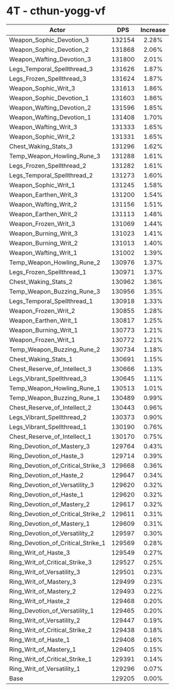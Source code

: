 # 4T - cthun-yogg-vf
| Actor | DPS | Increase |
|---|:---:|:---:|
|Weapon_Sophic_Devotion_3|132154|2.28%|
|Weapon_Sophic_Devotion_2|131868|2.06%|
|Weapon_Wafting_Devotion_3|131800|2.01%|
|Legs_Temporal_Spellthread_3|131626|1.87%|
|Legs_Frozen_Spellthread_3|131624|1.87%|
|Weapon_Sophic_Writ_3|131613|1.86%|
|Weapon_Sophic_Devotion_1|131603|1.86%|
|Weapon_Wafting_Devotion_2|131596|1.85%|
|Weapon_Wafting_Devotion_1|131408|1.70%|
|Weapon_Wafting_Writ_3|131333|1.65%|
|Weapon_Sophic_Writ_2|131331|1.65%|
|Chest_Waking_Stats_3|131296|1.62%|
|Temp_Weapon_Howling_Rune_3|131288|1.61%|
|Legs_Frozen_Spellthread_2|131282|1.61%|
|Legs_Temporal_Spellthread_2|131273|1.60%|
|Weapon_Sophic_Writ_1|131245|1.58%|
|Weapon_Earthen_Writ_3|131200|1.54%|
|Weapon_Wafting_Writ_2|131156|1.51%|
|Weapon_Earthen_Writ_2|131113|1.48%|
|Weapon_Frozen_Writ_3|131069|1.44%|
|Weapon_Burning_Writ_3|131023|1.41%|
|Weapon_Burning_Writ_2|131013|1.40%|
|Weapon_Wafting_Writ_1|131002|1.39%|
|Temp_Weapon_Howling_Rune_2|130976|1.37%|
|Legs_Frozen_Spellthread_1|130971|1.37%|
|Chest_Waking_Stats_2|130962|1.36%|
|Temp_Weapon_Buzzing_Rune_3|130956|1.35%|
|Legs_Temporal_Spellthread_1|130918|1.33%|
|Weapon_Frozen_Writ_2|130855|1.28%|
|Weapon_Earthen_Writ_1|130817|1.25%|
|Weapon_Burning_Writ_1|130773|1.21%|
|Weapon_Frozen_Writ_1|130772|1.21%|
|Temp_Weapon_Buzzing_Rune_2|130734|1.18%|
|Chest_Waking_Stats_1|130691|1.15%|
|Chest_Reserve_of_Intellect_3|130666|1.13%|
|Legs_Vibrant_Spellthread_3|130645|1.11%|
|Temp_Weapon_Howling_Rune_1|130513|1.01%|
|Temp_Weapon_Buzzing_Rune_1|130489|0.99%|
|Chest_Reserve_of_Intellect_2|130443|0.96%|
|Legs_Vibrant_Spellthread_2|130373|0.90%|
|Legs_Vibrant_Spellthread_1|130190|0.76%|
|Chest_Reserve_of_Intellect_1|130170|0.75%|
|Ring_Devotion_of_Mastery_3|129764|0.43%|
|Ring_Devotion_of_Haste_3|129714|0.39%|
|Ring_Devotion_of_Critical_Strike_3|129668|0.36%|
|Ring_Devotion_of_Haste_2|129647|0.34%|
|Ring_Devotion_of_Versatility_3|129620|0.32%|
|Ring_Devotion_of_Haste_1|129620|0.32%|
|Ring_Devotion_of_Mastery_2|129617|0.32%|
|Ring_Devotion_of_Critical_Strike_2|129611|0.31%|
|Ring_Devotion_of_Mastery_1|129609|0.31%|
|Ring_Devotion_of_Versatility_2|129597|0.30%|
|Ring_Devotion_of_Critical_Strike_1|129569|0.28%|
|Ring_Writ_of_Haste_3|129549|0.27%|
|Ring_Writ_of_Critical_Strike_3|129527|0.25%|
|Ring_Writ_of_Versatility_3|129501|0.23%|
|Ring_Writ_of_Mastery_3|129499|0.23%|
|Ring_Writ_of_Mastery_2|129493|0.22%|
|Ring_Writ_of_Haste_2|129468|0.20%|
|Ring_Devotion_of_Versatility_1|129465|0.20%|
|Ring_Writ_of_Versatility_2|129447|0.19%|
|Ring_Writ_of_Critical_Strike_2|129438|0.18%|
|Ring_Writ_of_Haste_1|129408|0.16%|
|Ring_Writ_of_Mastery_1|129405|0.15%|
|Ring_Writ_of_Critical_Strike_1|129391|0.14%|
|Ring_Writ_of_Versatility_1|129296|0.07%|
|Base|129205|0.00%|
